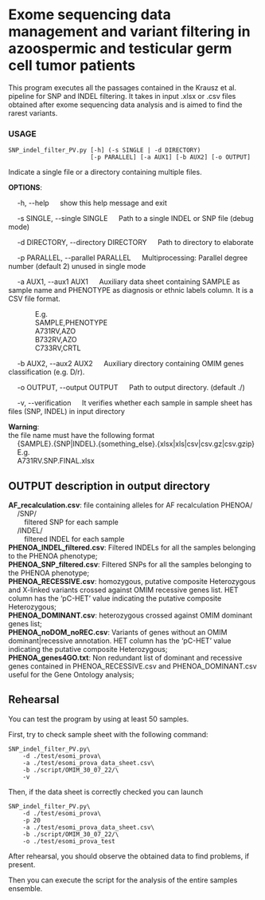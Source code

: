 # Exome sequencing data management and variant filtering in azoospermic and testicular germ cell tumor patients

This program executes all the passages contained in the Krausz et al. pipeline for SNP and 
INDEL filtering. It takes in input .xlsx or .csv files obtained after exome sequencing data
analysis and is aimed to find the rarest variants.

### USAGE 

```
SNP_indel_filter_PV.py [-h] (-s SINGLE | -d DIRECTORY) 
                       [-p PARALLEL] [-a AUX1] [-b AUX2] [-o OUTPUT]

```
Indicate a single file or a directory containing multiple files.

**OPTIONS**:

&emsp; -h, --help &emsp; show this help message and exit

&emsp; -s SINGLE, --single SINGLE &emsp; Path to a single INDEL or SNP file (debug mode)

&emsp; -d DIRECTORY, --directory DIRECTORY &emsp; Path to directory to elaborate

&emsp; -p PARALLEL, --parallel PARALLEL &emsp; Multiprocessing: Parallel degree number (default 2) unused in single mode
  
&emsp; -a AUX1, --aux1 AUX1  &emsp; Auxiliary data sheet containing SAMPLE as sample name and PHENOTYPE as 			           diagnosis or ethnic labels column. It is a CSV file format.

&emsp; &emsp; &emsp; E.g.<br> 
&emsp; &emsp; &emsp; SAMPLE,PHENOTYPE<br>
&emsp; &emsp; &emsp; A731RV,AZO<br>
&emsp; &emsp; &emsp; B732RV,AZO<br>
&emsp; &emsp; &emsp; C733RV,CRTL<br>

&emsp; -b AUX2, --aux2 AUX2 &emsp;  Auxiliary directory containing OMIM genes classification (e.g. D/r).

&emsp; -o OUTPUT, --output OUTPUT &emsp; Path to output directory. (default ./)

&emsp; -v, --verification &emsp; It verifies whether each sample in sample sheet has files (SNP, INDEL) in input directory


**Warning**:<br>
the file name must have the following format<br>
&emsp; {SAMPLE}.{SNP|INDEL}.{something_else}.{xlsx|xls|csv|csv.gz|csv.gzip}<br>
&emsp; E.g. <br>
&emsp; A731RV.SNP.FINAL.xlsx<br>

## OUTPUT description in output directory

**AF_recalculation.csv**: file containing alleles for AF recalculation
PHENOA/<br>
&emsp;	/SNP/<br>
&emsp;&emsp;		filtered SNP for each sample<br>
&emsp;	/INDEL/<br>
&emsp;&emsp;		filtered INDEL for each sample<br>
**PHENOA_INDEL_filtered.csv**: Filtered INDELs for all the samples belonging to the PHENOA phenotype;<br>
**PHENOA_SNP_filtered.csv**: Filtered SNPs for all the samples belonging to the PHENOA phenotype;<br>
**PHENOA_RECESSIVE.csv**: homozygous, putative composite Heterozygous and X-linked variants crossed against OMIM recessive genes list. HET column has the ‘pC-HET’ value indicating the putative composite Heterozygous;<br>
**PHENOA_DOMINANT.csv**: heterozygous crossed against OMIM dominant genes list;<br>
**PHENOA_noDOM_noREC.csv**: Variants of genes without an OMIM dominant|recessive annotation. HET column has the ‘pC-HET’ value indicating the putative composite Heterozygous;<br>
**PHENOA_genes4GO.txt**: Non redundant list of dominant and recessive genes contained in PHENOA_RECESSIVE.csv and PHENOA_DOMINANT.csv useful for the Gene Ontology analysis;<br>


## Rehearsal
You can test the program by using at least 50 samples.

First, try to check sample sheet with the following command:
```
SNP_indel_filter_PV.py\
	-d ./test/esomi_prova\  
	-a ./test/esomi_prova_data_sheet.csv\ 
	-b ./script/OMIM_30_07_22/\ 
	-v
```

Then, if the data sheet is correctly checked you can launch

```
SNP_indel_filter_PV.py\
	-d ./test/esomi_prova\  
	-p 20
	-a ./test/esomi_prova_data_sheet.csv\ 
	-b ./script/OMIM_30_07_22/\ 
	-o ./test/esomi_prova_test
```

After rehearsal, you should observe the obtained data to find problems, if present.

Then you can execute the script for the analysis of the entire samples ensemble.

